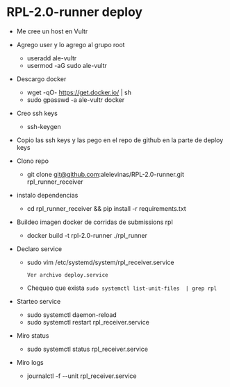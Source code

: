 # RPL-2.0-runner deploy

- Me cree un host en Vultr
- Agrego user y lo agrego al grupo root 
    - useradd ale-vultr
    - usermod -aG sudo ale-vultr
- Descargo docker 
    - wget -qO- https://get.docker.io/ | sh
    - sudo gpasswd -a ale-vultr docker
- Creo ssh keys
    - ssh-keygen
- Copio las ssh keys y las pego en el repo de github en la parte de deploy keys
- Clono repo
    - git clone git@github.com:alelevinas/RPL-2.0-runner.git rpl_runner_receiver
- instalo dependencias
    - cd rpl_runner_receiver && pip install -r requirements.txt
- Buildeo imagen docker de corridas de submissions rpl
    - docker build -t rpl-2.0-runner ./rpl_runner

- Declaro service
    - sudo vim /etc/systemd/system/rpl_receiver.service
        ```
        Ver archivo deploy.service
        ```
    - Chequeo que exista `sudo systemctl list-unit-files  | grep rpl`

- Starteo service
    - sudo systemctl daemon-reload
    - sudo systemctl restart rpl_receiver.service

- Miro status
    - sudo systemctl status rpl_receiver.service

- Miro logs
    - journalctl -f --unit rpl_receiver.service 